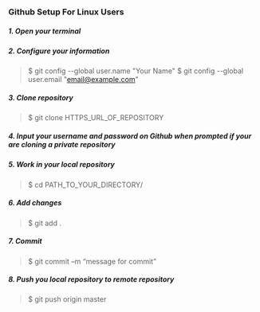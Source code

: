 ### Github Setup For Linux Users

##### 1. Open your terminal
##### 2. Configure your information

>$ git config --global user.name "Your Name"
>$ git config --global user.email "email@example.com"

##### 3. Clone repository

>$ git clone HTTPS_URL_OF_REPOSITORY

##### 4. Input your username and password on Github when prompted if your are cloning a private repository

##### 5. Work in your local repository

>$ cd PATH_TO_YOUR_DIRECTORY/

##### 6. Add changes 

>$ git add .

##### 7. Commit

>$ git commit –m “message for commit”

##### 8. Push you local repository to remote repository

>$ git push origin master
